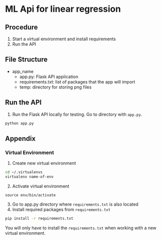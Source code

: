 # ML Api for linear regression

## Procedure
1. Start a virtual environment and install requirements
2. Run the API


## File Structure
* app_name
  * app.py: Flask API application
  * requirements.txt: list of packages that the app will import
  * temp: directory for storing png files


## Run the API
1. Run the Flask API locally for testing. Go to directory with `app.py`.

```bash
python app.py
```


## Appendix

### Virtual Environment
1. Create new virtual environment
```bash
cd ~/.virtualenvs
virtualenv name-of-env
```
2. Activate virtual environment
```
source env/bin/activate
```
3. Go to app.py directory where `requirements.txt` is also located
4. Install required packages from `requirements.txt`
```bash
pip install -r requirements.txt
```
You will only have to install the `requirements.txt` when working with a new virtual environment.
